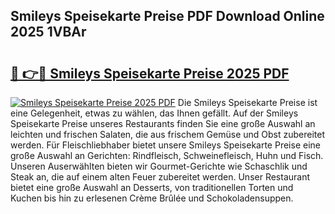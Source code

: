 ## Smileys Speisekarte Preise PDF Download Online 2025 1VBAr

# <h2><a href="http://gcalqr.nevu.top/?p=Smileys+Speisekarte+Preise">🔗 👉🔴 Smileys Speisekarte Preise 2025 PDF</a></h2>

[![Smileys Speisekarte Preise 2025 PDF](https://i.imgur.com/dBaPXMq.png)](http://gcalqr.nevu.top/?p=Smileys+Speisekarte+Preise)
Die Smileys Speisekarte Preise ist eine Gelegenheit, etwas zu wählen, das Ihnen gefällt. Auf der Smileys Speisekarte Preise unseres Restaurants finden Sie eine große Auswahl an leichten und frischen Salaten, die aus frischem Gemüse und Obst zubereitet werden. Für Fleischliebhaber bietet unsere Smileys Speisekarte Preise eine große Auswahl an Gerichten: Rindfleisch, Schweinefleisch, Huhn und Fisch. Unseren Auserwählten bieten wir Gourmet-Gerichte wie Schaschlik und Steak an, die auf einem alten Feuer zubereitet werden. Unser Restaurant bietet eine große Auswahl an Desserts, von traditionellen Torten und Kuchen bis hin zu erlesenen Crème Brûlée und Schokoladensuppen.
